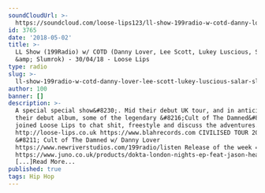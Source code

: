 ```yaml
---
soundCloudUrl: >-
  https://soundcloud.com/loose-lips123/ll-show-199radio-w-cotd-danny-lover-lee-scott-lukey-luscious-salar-slumrok-300418
id: 3765
date: '2018-05-02'
title: >-
  LL Show (199Radio) w/ COTD (Danny Lover, Lee Scott, Lukey Luscious, Salar
  &amp; Slumrok) - 30/04/18 - Loose Lips
type: radio
slug: >-
  ll-show-199radio-w-cotd-danny-lover-lee-scott-lukey-luscious-salar-slumrok-30-04-18
author: 100
banner: []
description: >-
  A special special show&#8230;. Mid their debut UK tour, and in anticipation of
  their debut album, some of the legendary &#8216;Cult of The Damned&#8217;
  joined Loose Lips to chat shit, freestyle and discuss the adventures.
  http://loose-lips.co.uk https://www.blahrecords.com CIVILISED TOUR 2018
  &#8211; Cult of The Damned w/ Danny Lover
  https://www.newriverstudios.com/199radio/listen Release of the week =
  https://www.juno.co.uk/products/dokta-london-nights-ep-feat-jason-heath/673609-01/
  [...]Read More...
published: true
tags: Hip Hop
---
```

